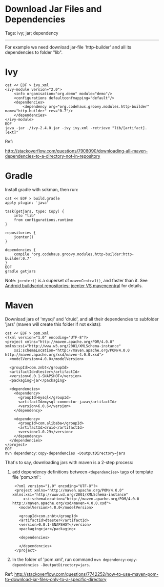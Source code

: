 # Download Jar Files and Dependencies
Tags: ivy; jar; dependency

------

For example we need download jar-file 'http-builder' and all its dependencies to
folder "lib".

# Ivy

    cat << EOF > ivy.xml
    <ivy-module version="2.0">
        <info organisation="org.demo" module="demo"/>
        <configurations defaultconfmapping="default"/>
        <dependencies>
            <dependency org="org.codehaus.groovy.modules.http-builder" name="http-builder" rev="0.7"/>
        </dependencies>
    </ivy-module>
    EOF
    java -jar ./ivy-2.4.0.jar -ivy ivy.xml -retrieve "lib/[artifact].[ext]"

Ref:

http://stackoverflow.com/questions/7908090/downloading-all-maven-dependencies-to-a-directory-not-in-repository

# Gradle

Install gradle with sdkman, then run:

    cat << EOF > build.gradle
    apply plugin: 'java'

    task(getjars, type: Copy) {
        into "lib"
        from configurations.runtime
    }

    repositories {
        jcenter()
    }

    dependencies {
        compile 'org.codehaus.groovy.modules.http-builder:http-builder:0.7'
    }
    EOF
    gradle getjars

Note:
`jcenter()` is a superset of `mavenCentral()`, and faster than it.
See [Android buildscript repositories: jcenter VS mavencentral](http://stackoverflow.com/questions/24852219/android-buildscript-repositories-jcenter-vs-mavencentral)
for details.

# Maven

Download jars of 'mysql' and 'druid', and all their dependencies
to subfolder 'jars' (maven will create this folder if not exists):

    cat << EOF > pom.xml
    <?xml version="1.0" encoding="UTF-8"?>
    <project xmlns="http://maven.apache.org/POM/4.0.0" xmlns:xsi="http://www.w3.org/2001/XMLSchema-instance"
        xsi:schemaLocation="http://maven.apache.org/POM/4.0.0 http://maven.apache.org/xsd/maven-4.0.0.xsd">
      <modelVersion>4.0.0</modelVersion>

      <groupId>com.znbt</groupId>
      <artifactId>dtester</artifactId>
      <version>0.0.1-SNAPSHOT</version>
      <packaging>jar</packaging>

      <dependencies>
        <dependency>
          <groupId>mysql</groupId>
          <artifactId>mysql-connector-java</artifactId>
          <version>6.0.6</version>
        </dependency>

        <dependency>
          <groupId>com.alibaba</groupId>
          <artifactId>druid</artifactId>
          <version>1.0.29</version>
        </dependency>
      </dependencies>
    </project>
    EOF
    mvn dependency:copy-dependencies -DoutputDirectory=jars


That's to say, downloading jars with maven is a 2-step process:

1. add dependency definitions between `<dependencies>` tags of
   template file 'pom.xml':

        <?xml version="1.0" encoding="UTF-8"?>
        <project xmlns="http://maven.apache.org/POM/4.0.0" xmlns:xsi="http://www.w3.org/2001/XMLSchema-instance"
            xsi:schemaLocation="http://maven.apache.org/POM/4.0.0 http://maven.apache.org/xsd/maven-4.0.0.xsd">
          <modelVersion>4.0.0</modelVersion>

          <groupId>com.znbt</groupId>
          <artifactId>dtester</artifactId>
          <version>0.0.1-SNAPSHOT</version>
          <packaging>jar</packaging>

          <dependencies>

          </dependencies>
        </project>

1. In the folder of 'pom.xml', run command
   `mvn dependency:copy-dependencies -DoutputDirectory=jars`.

Ref:
http://stackoverflow.com/questions/7742252/how-to-use-maven-pom-to-download-jar-files-only-to-a-specific-directory
